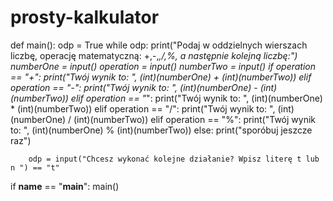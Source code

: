 # prosty-kalkulator

def main():
    odp = True
    while odp:
        print("Podaj w oddzielnych wierszach liczbę, operację matematyczną: +,-,*,/,%, a następnie kolejną liczbę:")
        numberOne = input()
        operation = input()
        numberTwo = input()
        if operation == "+":
            print("Twój wynik to: ", (int)(numberOne) + (int)(numberTwo))
        elif operation == "-":
            print("Twój wynik to: ", (int)(numberOne) - (int)(numberTwo))
        elif operation == "*":
            print("Twój wynik to: ", (int)(numberOne) * (int)(numberTwo))
        elif operation == "/":
            print("Twój wynik to: ", (int)(numberOne) / (int)(numberTwo))
        elif operation == "%":
            print("Twój wynik to: ", (int)(numberOne) % (int)(numberTwo))
        else:
            print("sporóbuj jeszcze raz")

        odp = input("Chcesz wykonać kolejne działanie? Wpisz literę t lub n ") == "t"
if __name__ == "__main__":
    main()

